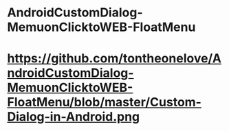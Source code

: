 # AndroidCustomDialog-MemuonClicktoWEB-FloatMenu


# https://github.com/tontheonelove/AndroidCustomDialog-MemuonClicktoWEB-FloatMenu/blob/master/Custom-Dialog-in-Android.png

